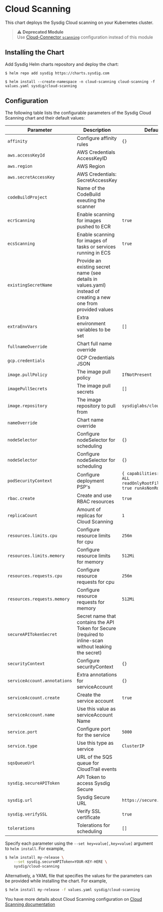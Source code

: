 # Cloud Scanning

This chart deploys the Sysdig Cloud scanning on your Kubernetes cluster.

>  ⚠️ **Deprecated Module** 
> <br>Use [Cloud-Connector `scanning`](https://charts.sysdig.com/charts/cloud-connector/#scanners) configuration instead of this module

## Installing the Chart

Add Sysdig Helm charts repository and deploy the chart:

```
$ helm repo add sysdig https://charts.sysdig.com

$ helm install --create-namespace -n cloud-scanning cloud-scanning -f values.yaml sysdig/cloud-scanning
```

## Configuration

The following table lists the configurable parameters of the Sysdig Cloud Scanning
chart and their default values:

| Parameter                    | Description                                                                                                     | Default                                                                         |
|------------------------------|-----------------------------------------------------------------------------------------------------------------|---------------------------------------------------------------------------------|
| `affinity`                   | Configure affinity rules                                                                                        | `{}`                                                                            |
| `aws.accessKeyId`            | AWS Credentials AccessKeyID                                                                                     | ` `                                                                             |
| `aws.region`                 | AWS Region                                                                                                      | ` `                                                                             |
| `aws.secretAccessKey`        | AWS Credentials: SecretAccessKey                                                                                | ` `                                                                             |
| `codeBuildProject`           | Name of the CodeBuild exeuting the scanner                                                                      | ` `                                                                             |
| `ecrScanning`                | Enable scanning for images pushed to ECR                                                                        | `true`                                                                          |
| `ecsScanning`                | Enable scanning for images of tasks or services running in ECS                                                  | `true`                                                                          |
| `existingSecretName`         | Provide an existing secret name (see details in values.yaml) instead of creating a new one from provided values | ` `                                                                             |
| `extraEnvVars`               | Extra environment variables to be set                                                                           | `[]`                                                                            |
| `fullnameOverride`           | Chart full name override                                                                                        | ` `                                                                             |
| `gcp.credentials`            | GCP Credentials JSON                                                                                            | ` `                                                                             |
| `image.pullPolicy`           | The image pull policy                                                                                           | `IfNotPresent`                                                                  |
| `imagePullSecrets`           | The image pull secrets                                                                                          | `[]`                                                                            |
| `image.repository`           | The image repository to pull from                                                                               | `sysdiglabs/cloud-scanning`                                                     |
| `nameOverride`               | Chart name override                                                                                             | ` `                                                                             |
| `nodeSelector`               | Configure nodeSelector for scheduling                                                                           | `{}`                                                                            |
| `nodeSelector`               | Configure nodeSelector for scheduling                                                                           | `{}`                                                                            |
| `podSecurityContext`         | Configure deployment PSP's                                                                                      | `{ capabilities: drop: - ALL readOnlyRootFileSystem: true runAsNonRoot: true }` |
| `rbac.create`                | Create and use RBAC resources                                                                                   | `true`                                                                          |
| `replicaCount`               | Amount of replicas for Cloud Scanning                                                                           | `1`                                                                             |
| `resources.limits.cpu`       | Configure resource limits for cpu                                                                               | `256m`                                                                          |
| `resources.limits.memory`    | Configure resource limits for memory                                                                            | `512Mi`                                                                         |
| `resources.requests.cpu`     | Configure resource requests for cpu                                                                             | `256m`                                                                          |
| `resources.requests.memory`  | Configure resource requests for memory                                                                          | `512Mi`                                                                         |
| `secureAPITokenSecret`       | Secret name that contains the API Token for Secure (required to inline-scan without leaking the secret)         | ` `                                                                             |
| `securityContext`            | Configure securityContext                                                                                       | `{}`                                                                            |
| `serviceAccount.annotations` | Extra annotations for serviceAccount                                                                            | `{}`                                                                            |
| `serviceAccount.create`      | Create the service account                                                                                      | `true`                                                                          |
| `serviceAccount.name`        | Use this value as serviceAccount Name                                                                           | ` `                                                                             |
| `service.port`               | Configure port for the service                                                                                  | `5000`                                                                          |
| `service.type`               | Use this type as service                                                                                        | `ClusterIP`                                                                     |
| `sqsQueueUrl`                | URL of the SQS queue for CloudTrail events                                                                      | ` `                                                                             |
| `sysdig.secureAPIToken`      | API Token to access Sysdig Secure                                                                               | ` `                                                                             |
| `sysdig.url`                 | Sysdig Secure URL                                                                                               | `https://secure.sysdig.com`                                                     |
| `sysdig.verifySSL`           | Verify SSL certificate                                                                                          | `true`                                                                          |
| `tolerations`                | Tolerations for scheduling                                                                                      | `[]`                                                                            |


Specify each parameter using the `--set key=value[,key=value]` argument to `helm install`. For example,

```bash
$ helm install my-release \
    --set sysdig.secureAPIToken=YOUR-KEY-HERE \
    sysdig/cloud-scanning
```

Alternatively, a YAML file that specifies the values for the parameters can be provided while installing the chart. For example,

```bash
$ helm install my-release -f values.yaml sysdig/cloud-scanning
```

You have more details about Cloud Scanning configuration on [Cloud Scanning documentation](https://sysdiglabs.github.io/cloud-connector/scanning.html)
